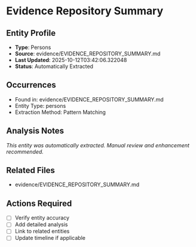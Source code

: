 # Evidence Repository Summary

## Entity Profile
- **Type**: Persons
- **Source**: evidence/EVIDENCE_REPOSITORY_SUMMARY.md
- **Last Updated**: 2025-10-12T03:42:06.322048
- **Status**: Automatically Extracted

## Occurrences
- Found in: evidence/EVIDENCE_REPOSITORY_SUMMARY.md
- Entity Type: persons
- Extraction Method: Pattern Matching

## Analysis Notes
*This entity was automatically extracted. Manual review and enhancement recommended.*

## Related Files
- evidence/EVIDENCE_REPOSITORY_SUMMARY.md

## Actions Required
- [ ] Verify entity accuracy
- [ ] Add detailed analysis
- [ ] Link to related entities
- [ ] Update timeline if applicable
